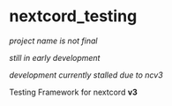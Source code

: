 # nextcord_testing

*project name is not final*

*still in early development*

*development currently stalled due to ncv3*

Testing Framework for nextcord **v3**


